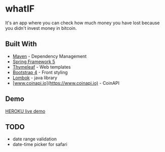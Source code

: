 # whatIF



It's an app where you can check how much money you have lost because you didn't invest money in bitcoin.

## Built With

* [Maven](https://maven.apache.org/) - Dependency Management
* [Spring Framework 5](https://spring.io/)
* [Thymeleaf](https://www.thymeleaf.org/) - Web templates
* [Bootstrap 4](https://getbootstrap.com/) - Front styling
* [Lombok](https://projectlombok.org/) - java library
* [www.coinapi.io](https://www.coinapi.io) - CoinAPI

## Demo

[HEROKU live demo](https://satoshinakamoto.herokuapp.com)

## TODO

* date range validation
* date-time picker for safari
